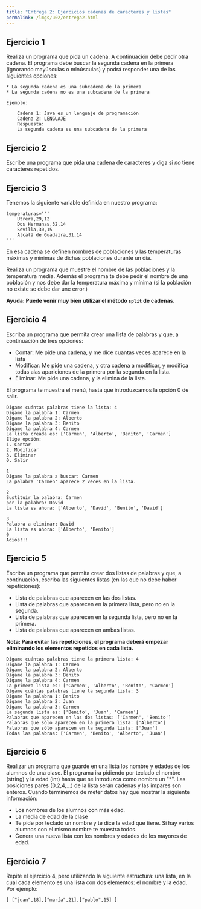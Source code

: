 ```yaml
---
title: "Entrega 2: Ejercicios cadenas de caracteres y listas"
permalink: /lmgs/u02/entrega2.html
---
```


## Ejercicio 1

Realiza un programa que pida un cadena. A continuación debe pedir otra cadena. El programa debe buscar la segunda cadena en la primera (ignorando mayúsculas o minúsculas) y podrá responder una de las siguientes opciones:
	
	* La segunda cadena es una subcadena de la primera
	* La segunda cadena no es una subcadena de la primera

	Ejemplo:

		Cadena 1: Java es un lenguaje de programación
		Cadena 2: LENGUAJE
		Respuesta:
		La segunda cadena es una subcadena de la primera

## Ejercicio 2

Escribe una programa que pida una cadena de caracteres y diga si *no* tiene caracteres repetidos.

## Ejercicio 3

Tenemos la siguiente variable definida en nuestro programa:

	temperaturas='''
		Utrera,29,12
		Dos Hermanas,32,14
		Sevilla,30,15
		Alcalá de Guadaíra,31,14
	'''

En esa cadena se definen nombres de poblaciones y las temperaturas máximas y mínimas de dichas poblaciones durante un día.

Realiza un programa que muestre el nombre de las poblaciones y la temperatura media. Además el programa te debe pedir el nombre de una población y nos debe dar la temperatura máxima y mínima (si la población no existe se debe dar une error.)

**Ayuda: Puede venir muy bien utilizar el método `split` de cadenas.**

## Ejercicio 4

Escriba un programa que permita crear una lista de palabras y que, a continuación de tres opciones: 

* Contar: Me pide una cadena, y me dice cuantas veces aparece en la lista
* Modificar: Me pide una cadena, y otra cadena a modificar, y modifica todas alas apariciones de la primera por la segunda en la lista.
* Eliminar: Me pide una cadena, y la elimina de la lista.

El programa te muestra el menú, hasta que introduzcamos la opción 0 de salir.

	Dígame cuántas palabras tiene la lista: 4
	Dígame la palabra 1: Carmen
	Dígame la palabra 2: Alberto
	Dígame la palabra 3: Benito
	Dígame la palabra 4: Carmen
	La lista creada es: ['Carmen', 'Alberto', 'Benito', 'Carmen']
	Elige opción:
	1. Contar
	2. Modificar
	3. Eliminar	
	0. Salir	

	1
	Dígame la palabra a buscar: Carmen
	La palabra 'Carmen' aparece 2 veces en la lista.		

	2
	Sustituir la palabra: Carmen
	por la palabra: David
	La lista es ahora: ['Alberto', 'David', 'Benito', 'David']		

	3
	Palabra a eliminar: David
	La lista es ahora: ['Alberto', 'Benito']	
	0
	Adiós!!!

## Ejercicio 5

Escriba un programa que permita crear dos listas de palabras y que, a continuación, escriba las siguientes listas (en las que no debe haber repeticiones):

* Lista de palabras que aparecen en las dos listas.
* Lista de palabras que aparecen en la primera lista, pero no en la segunda.
* Lista de palabras que aparecen en la segunda lista, pero no en la primera.
* Lista de palabras que aparecen en ambas listas.

**Nota: Para evitar las repeticiones, el programa deberá empezar eliminando los elementos repetidos en cada lista.**

	Dígame cuántas palabras tiene la primera lista: 4
	Dígame la palabra 1: Carmen
	Dígame la palabra 2: Alberto
	Dígame la palabra 3: Benito
	Dígame la palabra 4: Carmen
	La primera lista es: ['Carmen', 'Alberto', 'Benito', 'Carmen']
	Dígame cuántas palabras tiene la segunda lista: 3
	Dígame la palabra 1: Benito
	Dígame la palabra 2: Juan
	Dígame la palabra 3: Carmen
	La segunda lista es: ['Benito', 'Juan', 'Carmen']
	Palabras que aparecen en las dos listas: ['Carmen', 'Benito']
	Palabras que sólo aparecen en la primera lista: ['Alberto']
	Palabras que sólo aparecen en la segunda lista: ['Juan']
	Todas las palabras: ['Carmen', 'Benito', 'Alberto', 'Juan']	


## Ejercicio 6

Realizar un programa que guarde en una lista los nombre y edades de los alumnos de una clase. El programa ira pidiendo por teclado el nombre (string) y la edad (int) hasta que se introduzca como nombre un "\*". Las posiciones pares (0,2,4,...) de la lista serán cadenas y las impares son enteros. Cuando terminemos de meter datos hay que mostrar la siguiente información:

* Los nombres de los alumnos con más edad.
* La media de edad de la clase
* Te pide por teclado un nombre y te dice la edad que tiene. Si hay varios alumnos con el mismo nombre te muestra todos.
* Genera una nueva lista con los nombres y edades de los mayores de edad.

## Ejercicio 7

Repite el ejercicio 4, pero utilizando la siguiente estructura: una lista, en la cual cada elemento es una lista con dos elementos: el nombre y la edad. Por ejemplo:

	[ ["juan",18],["maría",21],["pablo",15] ]